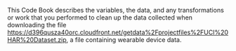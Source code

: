 This Code Book describes the variables, the data, and any transformations or work that you performed to clean up the data collected
when downloading the file https://d396qusza40orc.cloudfront.net/getdata%2Fprojectfiles%2FUCI%20HAR%20Dataset.zip, a file containing
wearable device data.
